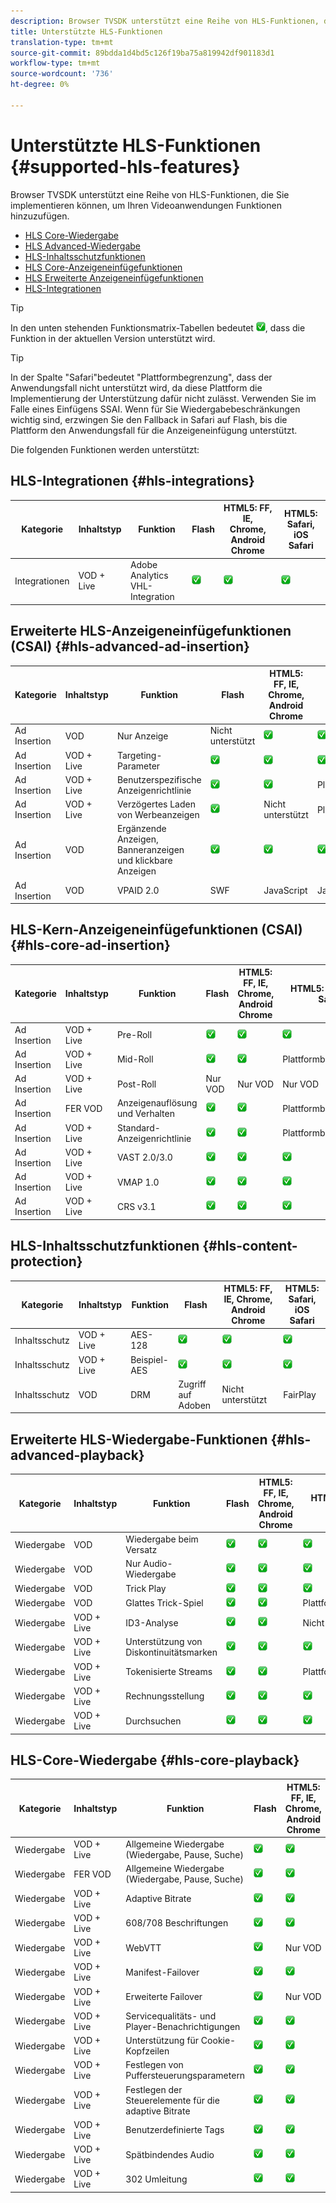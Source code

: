 ```yaml
---
description: Browser TVSDK unterstützt eine Reihe von HLS-Funktionen, die Sie implementieren können, um Ihren Videoanwendungen Funktionen hinzuzufügen.
title: Unterstützte HLS-Funktionen
translation-type: tm+mt
source-git-commit: 89bdda1d4bd5c126f19ba75a819942df901183d1
workflow-type: tm+mt
source-wordcount: '736'
ht-degree: 0%

---
```



# Unterstützte HLS-Funktionen {#supported-hls-features}

Browser TVSDK unterstützt eine Reihe von HLS-Funktionen, die Sie implementieren können, um Ihren Videoanwendungen Funktionen hinzuzufügen.

* [HLS Core-Wiedergabe](#hls-core-playback)
* [HLS Advanced-Wiedergabe](#hls-advanced-playback)
* [HLS-Inhaltsschutzfunktionen](#hls-content-protection)
* [HLS Core-Anzeigeneinfügefunktionen](#hls-core-ad-insertion)
* [HLS Erweiterte Anzeigeneinfügefunktionen](#hls-advanced-ad-insertion)
* [HLS-Integrationen](#hls-integrations)

>[!TIP]
>
>In den unten stehenden Funktionsmatrix-Tabellen bedeutet ![unterstütztes Symbol](assets/supported15.png), dass die Funktion in der aktuellen Version unterstützt wird.

>[!TIP]
>
>In der Spalte &quot;Safari&quot;bedeutet &quot;Plattformbegrenzung&quot;, dass der Anwendungsfall nicht unterstützt wird, da diese Plattform die Implementierung der Unterstützung dafür nicht zulässt. Verwenden Sie im Falle eines Einfügens SSAI. Wenn für Sie Wiedergabebeschränkungen wichtig sind, erzwingen Sie den Fallback in Safari auf Flash, bis die Plattform den Anwendungsfall für die Anzeigeneinfügung unterstützt.

<!--<a id="section_9FB9193D5763448CB228B96164661738"></a>-->

Die folgenden Funktionen werden unterstützt:

<!-- 

Removed Nielsen row 
<table id="table_D9E2D82992554905A0A551CC71AFA189"> 
 <title>HLS integrations</title> 
 <tgroup cols="6"> 
  <colspec colnum="1" colname="col1" colwidth="*" /> 
  <colspec colnum="2" colname="col2" colwidth="*" /> 
  <colspec colnum="3" colname="col3" colwidth="*" /> 
  <colspec colnum="4" colname="col4" colwidth="*" /> 
  <colspec colnum="5" colname="col5" colwidth="*" /> 
  <colspec colnum="6" colname="col7" colwidth="*" /> 
  <thead> 
   <tr> 
    <th colname="col1" morerows="1" class="entry"> Category </th> 
    <th colname="col2" morerows="1" class="entry"> Content type </th> 
    <th colname="col3" morerows="1" class="entry"> Feature </th> 
    <th colname="col4" morerows="1" class="entry"> Flash </th> 
    <th namest="col5" nameend="col7" class="entry"> HTML5 </th> 
   </tr> 
   <tr> 
    <th colname="col5" class="entry"> FF, IE, Chrome, Android Chrome </th> 
    <th colname="col7" class="entry"> Safari, iOS Safari </th> 
   </tr> 
  </thead> 
  <tbody> 
   <tr> 
    <td colname="col1"> Integrations </td> 
    <td colname="col2"> VOD + Live </td> 
    <td colname="col3"> Adobe Analytics VHL integration </td> 
    <td colname="col4">![supported icon](assets/supported15.png) </td> 
    <td colname="col5">![supported icon](assets/supported15.png) </td> 
    <td colname="col7">![supported icon](assets/supported15.png) </td> 
   </tr> 
   <tr> 
    <td colname="col1"> Integrations </td> 
    <td colname="col2"> VOD + Live </td> 
    <td colname="col3"> Nielsen support </td> 
    <td colname="col4">![supported icon](assets/supported15.png) </td> 
    <td colname="col5">![supported icon](assets/supported15.png) </td> 
    <td colname="col7">![supported icon](assets/supported15.png) </td> 
   </tr> 
  </tbody> 
 </tgroup> 
</table>

 -->

## HLS-Integrationen {#hls-integrations}

| Kategorie | Inhaltstyp | Funktion | Flash | HTML5: FF, IE, Chrome, Android Chrome | HTML5: Safari, iOS Safari |
|--- |--- |--- |--- |--- |--- |
| Integrationen | VOD + Live | Adobe Analytics VHL-Integration | ![unterstütztes Symbol](assets/supported15.png) | ![unterstütztes Symbol](assets/supported15.png) | ![unterstütztes Symbol](assets/supported15.png) |

## Erweiterte HLS-Anzeigeneinfügefunktionen (CSAI) {#hls-advanced-ad-insertion}

| Kategorie | Inhaltstyp | Funktion | Flash | HTML5: FF, IE, Chrome, Android Chrome | HTML5: Safari, iOS Safari |
|--- |--- |--- |--- |--- |--- |
| Ad Insertion | VOD | Nur Anzeige | Nicht unterstützt | ![unterstütztes Symbol](assets/supported15.png) | ![unterstütztes Symbol](assets/supported15.png) |
| Ad Insertion | VOD + Live | Targeting-Parameter | ![unterstütztes Symbol](assets/supported15.png) | ![unterstütztes Symbol](assets/supported15.png) | ![unterstütztes Symbol](assets/supported15.png) |
| Ad Insertion | VOD + Live | Benutzerspezifische Anzeigenrichtlinie | ![unterstütztes Symbol](assets/supported15.png) | ![unterstütztes Symbol](assets/supported15.png) | Plattformbeschränkung |
| Ad Insertion | VOD + Live | Verzögertes Laden von Werbeanzeigen | ![unterstütztes Symbol](assets/supported15.png) | Nicht unterstützt | Plattformbeschränkung |
| Ad Insertion | VOD | Ergänzende Anzeigen, Banneranzeigen und klickbare Anzeigen | ![unterstütztes Symbol](assets/supported15.png) | ![unterstütztes Symbol](assets/supported15.png) | ![unterstütztes Symbol](assets/supported15.png) |
| Ad Insertion | VOD | VPAID 2.0 | SWF | JavaScript | JavaScript |

## HLS-Kern-Anzeigeneinfügefunktionen (CSAI) {#hls-core-ad-insertion}

| Kategorie | Inhaltstyp | Funktion | Flash | HTML5: FF, IE, Chrome, Android Chrome | HTML5: Safari, iOS Safari |
|--- |--- |--- |--- |--- |--- |
| Ad Insertion | VOD + Live | Pre-Roll | ![unterstütztes Symbol](assets/supported15.png) | ![unterstütztes Symbol](assets/supported15.png) | ![unterstütztes Symbol](assets/supported15.png) |
| Ad Insertion | VOD + Live | Mid-Roll | ![unterstütztes Symbol](assets/supported15.png) | ![unterstütztes Symbol](assets/supported15.png) | Plattformbeschränkung |
| Ad Insertion | VOD + Live | Post-Roll | Nur VOD | Nur VOD | Nur VOD |
| Ad Insertion | FER VOD | Anzeigenauflösung und Verhalten | ![unterstütztes Symbol](assets/supported15.png) | ![unterstütztes Symbol](assets/supported15.png) | Plattformbeschränkung |
| Ad Insertion | VOD + Live | Standard-Anzeigenrichtlinie | ![unterstütztes Symbol](assets/supported15.png) | ![unterstütztes Symbol](assets/supported15.png) | Plattformbeschränkung |
| Ad Insertion | VOD + Live | VAST 2.0/3.0 | ![unterstütztes Symbol](assets/supported15.png) | ![unterstütztes Symbol](assets/supported15.png) | ![unterstütztes Symbol](assets/supported15.png) |
| Ad Insertion | VOD + Live | VMAP 1.0 | ![unterstütztes Symbol](assets/supported15.png) | ![unterstütztes Symbol](assets/supported15.png) | ![unterstütztes Symbol](assets/supported15.png) |
| Ad Insertion | VOD + Live | CRS v3.1 | ![unterstütztes Symbol](assets/supported15.png) | ![unterstütztes Symbol](assets/supported15.png) | ![unterstütztes Symbol](assets/supported15.png) |

## HLS-Inhaltsschutzfunktionen {#hls-content-protection}

| Kategorie | Inhaltstyp | Funktion | Flash | HTML5: FF, IE, Chrome, Android Chrome | HTML5: Safari, iOS Safari |
|--- |--- |--- |--- |--- |--- |
| Inhaltsschutz | VOD + Live | AES-128 | ![unterstütztes Symbol](assets/supported15.png) | ![unterstütztes Symbol](assets/supported15.png) | ![unterstütztes Symbol](assets/supported15.png) |
| Inhaltsschutz | VOD + Live | Beispiel-AES | ![unterstütztes Symbol](assets/supported15.png) | ![unterstütztes Symbol](assets/supported15.png) | ![unterstütztes Symbol](assets/supported15.png) |
| Inhaltsschutz | VOD | DRM | Zugriff auf Adoben | Nicht unterstützt | FairPlay |

## Erweiterte HLS-Wiedergabe-Funktionen {#hls-advanced-playback}

| Kategorie | Inhaltstyp | Funktion | Flash | HTML5: FF, IE, Chrome, Android Chrome | HTML5: Safari, iOS Safari |
|--- |--- |--- |--- |--- |--- |
| Wiedergabe | VOD | Wiedergabe beim Versatz | ![unterstütztes Symbol](assets/supported15.png) | ![unterstütztes Symbol](assets/supported15.png) | ![unterstütztes Symbol](assets/supported15.png) |
| Wiedergabe | VOD | Nur Audio-Wiedergabe | ![unterstütztes Symbol](assets/supported15.png) | ![unterstütztes Symbol](assets/supported15.png) | ![unterstütztes Symbol](assets/supported15.png) |
| Wiedergabe | VOD | Trick Play | ![unterstütztes Symbol](assets/supported15.png) | ![unterstütztes Symbol](assets/supported15.png) | ![unterstütztes Symbol](assets/supported15.png) |
| Wiedergabe | VOD | Glattes Trick-Spiel | ![unterstütztes Symbol](assets/supported15.png) | ![unterstütztes Symbol](assets/supported15.png) | Plattformbeschränkung |
| Wiedergabe | VOD + Live | ID3-Analyse | ![unterstütztes Symbol](assets/supported15.png) | ![unterstütztes Symbol](assets/supported15.png) | Nicht unterstützt |
| Wiedergabe | VOD + Live | Unterstützung von Diskontinuitätsmarken | ![unterstütztes Symbol](assets/supported15.png) | ![unterstütztes Symbol](assets/supported15.png) | ![unterstütztes Symbol](assets/supported15.png) |
| Wiedergabe | VOD + Live | Tokenisierte Streams | ![unterstütztes Symbol](assets/supported15.png) | ![unterstütztes Symbol](assets/supported15.png) | Plattformbeschränkung |
| Wiedergabe | VOD + Live | Rechnungsstellung | ![unterstütztes Symbol](assets/supported15.png) | ![unterstütztes Symbol](assets/supported15.png) | ![unterstütztes Symbol](assets/supported15.png) |
| Wiedergabe | VOD + Live | Durchsuchen | ![unterstütztes Symbol](assets/supported15.png) | ![unterstütztes Symbol](assets/supported15.png) | ![unterstütztes Symbol](assets/supported15.png) |

## HLS-Core-Wiedergabe {#hls-core-playback}

| Kategorie | Inhaltstyp | Funktion | Flash | HTML5: FF, IE, Chrome, Android Chrome | HTML5: Safari, iOS Safari |
|--- |--- |--- |--- |--- |--- |
| Wiedergabe | VOD + Live | Allgemeine Wiedergabe (Wiedergabe, Pause, Suche) | ![unterstütztes Symbol](assets/supported15.png) | ![unterstütztes Symbol](assets/supported15.png) | ![unterstütztes Symbol](assets/supported15.png) |
| Wiedergabe | FER VOD | Allgemeine Wiedergabe (Wiedergabe, Pause, Suche) | ![unterstütztes Symbol](assets/supported15.png) | ![unterstütztes Symbol](assets/supported15.png) | ![unterstütztes Symbol](assets/supported15.png) |
| Wiedergabe | VOD + Live | Adaptive Bitrate | ![unterstütztes Symbol](assets/supported15.png) | ![unterstütztes Symbol](assets/supported15.png) | ![unterstütztes Symbol](assets/supported15.png) |
| Wiedergabe | VOD + Live | 608/708 Beschriftungen | ![unterstütztes Symbol](assets/supported15.png) | ![unterstütztes Symbol](assets/supported15.png) | ![unterstütztes Symbol](assets/supported15.png) |
| Wiedergabe | VOD + Live | WebVTT | ![unterstütztes Symbol](assets/supported15.png) | Nur VOD | Nur VOD |
| Wiedergabe | VOD + Live | Manifest-Failover | ![unterstütztes Symbol](assets/supported15.png) | ![unterstütztes Symbol](assets/supported15.png) | ![unterstütztes Symbol](assets/supported15.png) |
| Wiedergabe | VOD + Live | Erweiterte Failover | ![unterstütztes Symbol](assets/supported15.png) | Nur VOD | Plattformbeschränkung |
| Wiedergabe | VOD + Live | Servicequalitäts- und Player-Benachrichtigungen | ![unterstütztes Symbol](assets/supported15.png) | ![unterstütztes Symbol](assets/supported15.png) | Eingeschränkte QoS-Unterstützung |
| Wiedergabe | VOD + Live | Unterstützung für Cookie-Kopfzeilen | ![unterstütztes Symbol](assets/supported15.png) | ![unterstütztes Symbol](assets/supported15.png) | Plattformbeschränkung |
| Wiedergabe | VOD + Live | Festlegen von Puffersteuerungsparametern | ![unterstütztes Symbol](assets/supported15.png) | ![unterstütztes Symbol](assets/supported15.png) | Plattformbeschränkung |
| Wiedergabe | VOD + Live | Festlegen der Steuerelemente für die adaptive Bitrate | ![unterstütztes Symbol](assets/supported15.png) | ![unterstütztes Symbol](assets/supported15.png) | Plattformbeschränkung |
| Wiedergabe | VOD + Live | Benutzerdefinierte Tags | ![unterstütztes Symbol](assets/supported15.png) | ![unterstütztes Symbol](assets/supported15.png) | Plattformbeschränkung |
| Wiedergabe | VOD + Live | Spätbindendes Audio | ![unterstütztes Symbol](assets/supported15.png) | ![unterstütztes Symbol](assets/supported15.png) | Plattformbeschränkung |
| Wiedergabe | VOD + Live | 302 Umleitung | ![unterstütztes Symbol](assets/supported15.png) | ![unterstütztes Symbol](assets/supported15.png) | Plattformbeschränkung |